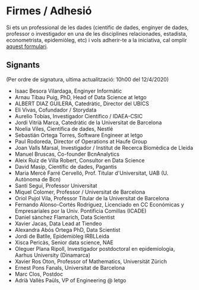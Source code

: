 # Firmes / Adhesió

Si ets un professional de les dades (científic de dades, enginyer de dades, professor o investigador en una
de les disciplines relacionades, estadista, econometrista, epidemiòleg, etc) 
i vols adherir-te a la iniciativa, cal omplir [aquest formulari](https://forms.gle/5mKtSATPb7C2qyau6).

## Signants

(Per ordre de signatura, ultima actualització: 10h00 del 12/4/2020)

* Isaac Besora Vilardaga, Enginyer Informàtic
* Arnau Tibau Puig, PhD, Head of Data Science at letgo
* ALBERT DIAZ GUILERA, Catedràtic, Director del UBICS
* Eli Vivas, Cofundador / Storydata 
* Aurelio Tobías, Investigador Científico / IDAEA-CSIC
* Jordi Vitrià Marca, Catedràtic de la Universitat de Barcelona
* Noelia Viles, Científica de dades, Nestlé
* Sebastián Ortega Torres, Software Engineer at letgo
* Paul Rodoreda, Director of Operations at Haufe Group
* Joan Valls Marsal, Investigador / Institut de Recerca Biomèdica de Lleida
* Manuel Bruscas, Co-founder BcnAnalytics 
* Aleix Ruiz de Villa Robert, Consultor en Data Science 
* David Masip,	Científic de dades, Pagantis
* Maria Mercè Farré Cervelló,	Prof. Titular d'Universitat, UAB (U. Autònoma de Bcn)
* Santi Seguí,	Professor Universitat
* Miquel Colomer,	Professor / Universitat de Barcelona
* Oriol Pujol Vila,	Professor Titular de la Universitat de Barcelona
* Fernando Alonso-Cortés Rodríguez,	Licenciado en CC Económicas y Empresariales por la Univ. Pontificia Comillas (ICADE)
* Daniel sànchez Flamarich,	Data Scientist
* Xavier Jacas, Data Lead at Tiendeo
* Alexandra Abós Ortega	PhD, Data Scientist
* Jordi de Batlle,	Epidemiòleg IRBLLeida
* Xisca Pericàs,	Senior data science, NAE
* Oleguer Plana Ripoll, Investigador postdoctoral en epidemiologia, Aarhus University (Dinamarca)
* Xavier Ros Oton, Professor of Mathematics, Universität Zürich
* Ernest Pons Fanals, Universitat de Barcelona
* Marc Clos, Postdoc
* Adrià Vallès Paüls, VP of Engineering @ letgo
